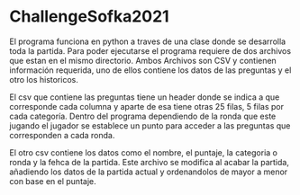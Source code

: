 # ChallengeSofka2021

El programa funciona en python a traves de una clase donde se desarrolla toda la partida.
Para poder ejecutarse el programa requiere de dos archivos que estan en el mismo directorio.
Ambos Archivos son CSV y contienen información requerida, uno de ellos contiene los datos de las preguntas y el otro los historicos.

El csv que contiene las preguntas tiene un header donde se indica a que corresponde cada columna y aparte de esa tiene otras 25 filas, 
5 filas por cada categoría. Dentro del programa dependiendo de la ronda que este jugando el jugador se establece un punto para acceder a las preguntas que corresponden a cada ronda.

El otro csv contiene los datos como el nombre, el puntaje, la categoria o ronda y la fehca de la partida.
Este archivo se modifica al acabar la partida, añadiendo los datos de la partida actual y ordenandolos de mayor a menor con base en el puntaje.
